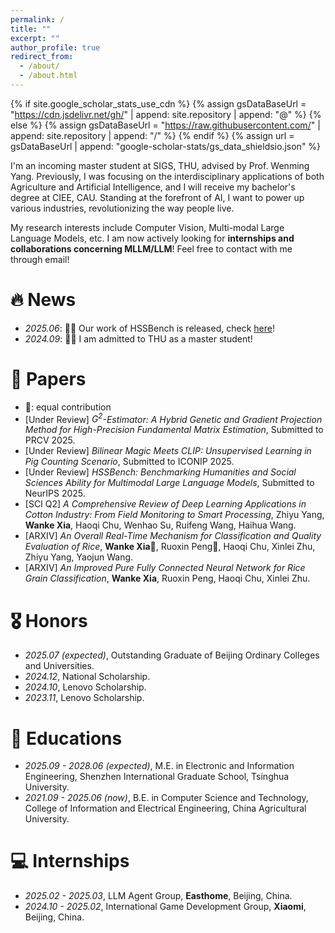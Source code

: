 ```yaml
---
permalink: /
title: ""
excerpt: ""
author_profile: true
redirect_from: 
  - /about/
  - /about.html
---
```


{% if site.google_scholar_stats_use_cdn %}
{% assign gsDataBaseUrl = "https://cdn.jsdelivr.net/gh/" | append: site.repository | append: "@" %}
{% else %}
{% assign gsDataBaseUrl = "https://raw.githubusercontent.com/" | append: site.repository | append: "/" %}
{% endif %}
{% assign url = gsDataBaseUrl | append: "google-scholar-stats/gs_data_shieldsio.json" %}

<span class='anchor' id='about-me'></span>

I'm an incoming master student at SIGS, THU, advised by Prof. Wenming Yang. Previously, I was focusing on the interdisciplinary applications of both Agriculture and Artificial Intelligence, and I will receive my bachelor's degree at CIEE, CAU. Standing at the forefront of AI, I want to power up various industries, revolutionizing the way people live.

My research interests include Computer Vision, Multi-modal Large Language Models, etc. I am now actively looking for **internships and collaborations concerning MLLM/LLM**! Feel free to contact with me through email!

# 🔥 News
- *2025.06*: 🎉🎉 Our work of HSSBench is released, check [here](https://arxiv.org/abs/2506.03922)!
- *2024.09*: 🎉🎉 I am admitted to THU as a master student!

# 📝 Papers 
- 🥇: equal contribution
- [Under Review] *$G^2$-Estimator: A Hybrid Genetic and Gradient Projection Method for High-Precision Fundamental Matrix Estimation*, Submitted to PRCV 2025.
- [Under Review] *Bilinear Magic Meets CLIP: Unsupervised Learning in Pig Counting Scenario*, Submitted to ICONIP 2025.
- [Under Review] *HSSBench: Benchmarking Humanities and Social Sciences Ability for Multimodal Large Language Models*, Submitted to NeurIPS 2025.
- [SCI Q2] *A Comprehensive Review of Deep Learning Applications in Cotton Industry: From Field Monitoring to Smart Processing*, Zhiyu Yang, **Wanke Xia**, Haoqi Chu, Wenhao Su, Ruifeng Wang, Haihua Wang.
- [ARXIV] *An Overall Real-Time Mechanism for Classification and Quality Evaluation of Rice*,
  **Wanke Xia🥇**, Ruoxin Peng🥇, Haoqi Chu, Xinlei Zhu, Zhiyu Yang, Yaojun Wang.
- [ARXIV] *An Improved Pure Fully Connected Neural Network for Rice Grain Classification*,
  **Wanke Xia**, Ruoxin Peng, Haoqi Chu, Xinlei Zhu.

# 🎖 Honors
- *2025.07 (expected)*, Outstanding Graduate of Beijing Ordinary Colleges and Universities.
- *2024.12*, National Scholarship.
- *2024.10*, Lenovo Scholarship.
- *2023.11*, Lenovo Scholarship.

# 📖 Educations
- *2025.09 - 2028.06 (expected)*, M.E. in Electronic and Information Engineering, Shenzhen International Graduate School, Tsinghua University. 
- *2021.09 - 2025.06 (now)*, B.E. in Computer Science and Technology, College of Information and Electrical Engineering, China Agricultural University. 

# 💻 Internships
- *2025.02 - 2025.03*, LLM Agent Group, **Easthome**, Beijing, China.
- *2024.10 - 2025.02*, International Game Development Group, **Xiaomi**, Beijing, China.
